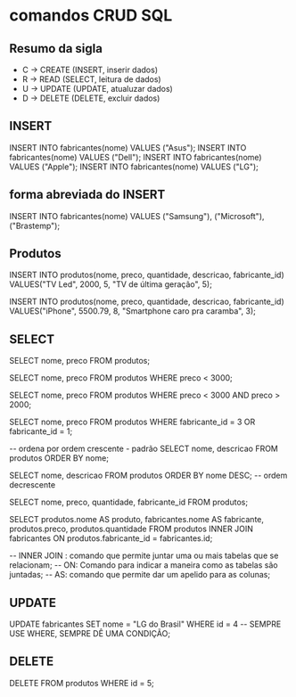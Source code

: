 # comandos CRUD SQL

## Resumo da sigla
- C -> CREATE  (INSERT, inserir dados)
- R -> READ (SELECT, leitura de dados)
- U -> UPDATE (UPDATE, atualuzar dados)
- D -> DELETE (DELETE, excluir dados)

## INSERT
INSERT INTO fabricantes(nome) VALUES ("Asus");
INSERT INTO fabricantes(nome) VALUES ("Dell");
INSERT INTO fabricantes(nome) VALUES ("Apple");
INSERT INTO fabricantes(nome) VALUES ("LG");

## forma abreviada do INSERT
INSERT INTO fabricantes(nome)
VALUES ("Samsung"), ("Microsoft"), ("Brastemp");

## Produtos

INSERT INTO produtos(nome, preco, quantidade, descricao, fabricante_id)
VALUES("TV Led", 2000, 5, "TV de última geração", 5);

INSERT INTO produtos(nome, preco, quantidade, descricao, fabricante_id)
VALUES("iPhone", 5500.79, 8, "Smartphone caro pra caramba", 3);

## SELECT

SELECT nome, preco FROM produtos;

SELECT nome, preco FROM produtos WHERE preco < 3000;

SELECT nome, preco FROM produtos
WHERE preco < 3000 AND preco > 2000;

SELECT nome, preco FROM produtos
WHERE fabricante_id = 3 OR fabricante_id = 1;

-- ordena por ordem crescente - padrão
SELECT nome, descricao FROM produtos
ORDER BY nome;

SELECT nome, descricao FROM produtos
ORDER BY nome DESC; -- ordem decrescente

SELECT nome, preco, quantidade, fabricante_id
FROM produtos;

SELECT
    produtos.nome AS produto,
    fabricantes.nome AS fabricante,
    produtos.preco,
    produtos.quantidade
FROM produtos INNER JOIN fabricantes
ON produtos.fabricante_id = fabricantes.id; 


-- INNER JOIN : comando que permite juntar uma ou mais tabelas que se relacionam;
-- ON: Comando para indicar a maneira como as tabelas são juntadas;
-- AS: comando que permite dar um apelido para as colunas;

## UPDATE 
UPDATE fabricantes SET nome = "LG do Brasil"
WHERE id = 4 -- SEMPRE USE WHERE, SEMPRE DÊ UMA CONDIÇÃO;

## DELETE

DELETE FROM produtos 
WHERE id = 5;